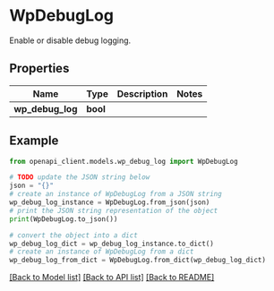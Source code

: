 # WpDebugLog

Enable or disable debug logging.

## Properties

Name | Type | Description | Notes
------------ | ------------- | ------------- | -------------
**wp_debug_log** | **bool** |  | 

## Example

```python
from openapi_client.models.wp_debug_log import WpDebugLog

# TODO update the JSON string below
json = "{}"
# create an instance of WpDebugLog from a JSON string
wp_debug_log_instance = WpDebugLog.from_json(json)
# print the JSON string representation of the object
print(WpDebugLog.to_json())

# convert the object into a dict
wp_debug_log_dict = wp_debug_log_instance.to_dict()
# create an instance of WpDebugLog from a dict
wp_debug_log_from_dict = WpDebugLog.from_dict(wp_debug_log_dict)
```
[[Back to Model list]](../README.md#documentation-for-models) [[Back to API list]](../README.md#documentation-for-api-endpoints) [[Back to README]](../README.md)


